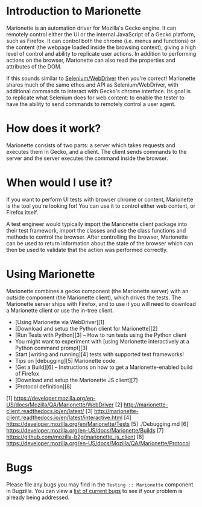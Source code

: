 Introduction to Marionette
==========================

Marionette is an automation driver for Mozilla's Gecko engine.
It can remotely control either the UI or the internal JavaScript of
a Gecko platform, such as Firefox.  It can control both the chrome
(i.e. menus and functions) or the content (the webpage loaded inside
the browsing context), giving a high level of control and ability
to replicate user actions. In addition to performing actions on the
browser, Marionette can also read the properties and attributes of
the DOM.

If this sounds similar to [Selenium/WebDriver] then you're
correct! Marionette shares much of the same ethos and API as
Selenium/WebDriver, with additional commands to interact with
Gecko's chrome interface.  Its goal is to replicate what Selenium
does for web content: to enable the tester to have the ability to
send commands to remotely control a user agent.

[Selenium/WebDriver]: https://dvcs.w3.org/hg/webdriver/raw-file/tip/webdriver-spec.html


How does it work?
=================

Marionette consists of two parts: a server which takes requests and
executes them in Gecko, and a client.  The client sends commands to
the server and the server executes the command inside the browser.


When would I use it?
====================

If you want to perform UI tests with browser chrome or content,
Marionette is the tool you're looking for!  You can use it to
control either web content, or Firefox itself.

A test engineer would typically import the Marionette client package
into their test framework, import the classes and use the class
functions and methods to control the browser.  After controlling
the browser, Marionette can be used to return information about
the state of the browser which can then be used to validate that
the action was performed correctly.


Using Marionette
================

Marionette combines a gecko component (the Marionette server) with an
outside component (the Marionette client), which drives the tests.
The Marionette server ships with Firefox, and to use it you will
need to download a Marionette client or use the in-tree client.

  * [Using Marionette via WebDriver][1]
  * [Download and setup the Python client for Marionette][2]
  * [Run Tests with Python][3] – How to run tests using the
    Python client
  * You might want to experiment with [using Marionette interactively
    at a Python command prompt][3]
  * Start [writing and running][4] tests with supported test frameworks!
  * Tips on [debugging][5] Marionette code
  * [Get a Build][6] – Instructions on how to get a Marionette-enabled
    build of Firefox
  * [Download and setup the Marionette JS client][7]
  * [Protocol definition][8]

[1] https://developer.mozilla.org/en-US/docs/Mozilla/QA/Marionette/WebDriver
[2] http://marionette-client.readthedocs.io/en/latest/
[3] http://marionette-client.readthedocs.io/en/latest/interactive.html
[4] https://developer.mozilla.org/en/Marionette/Tests
[5] ./Debugging.md
[6] https://developer.mozilla.org/en-US/docs/Marionette/Builds
[7] https://github.com/mozilla-b2g/marionette_js_client
[8] https://developer.mozilla.org/en-US/docs/Mozilla/QA/Marionette/Protocol


Bugs
====

Please file any bugs you may find in the `Testing :: Marionette`
component in Bugzilla.  You can view a [list of current bugs]
to see if your problem is already being addressed.

[list of current bugs]: https://bugzilla.mozilla.org/buglist.cgi?product=Testing&component=Marionette&resolution=---&list_id=1844713

